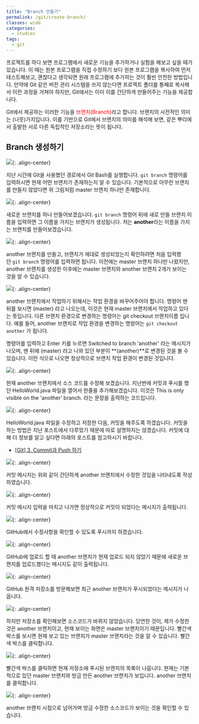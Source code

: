 ```yaml
---
title: "Branch 만들기"
permalink: /git/create-branch/
classes: wide
categories:
  - studies
tags:
  - git
---
```


프로젝트를 하다 보면 프로그램에서 새로운 기능을 추가하거나 실험을 해보고 싶을 때가 있습니다. 이 때는 원본 프로그램을 직접 수정하기 보다 원본 프로그램을 복사하여 먼저 테스트해보고, 괜찮다고 생각되면 원래 프로그램에 추가하는 것이 훨씬 안전한 방법입니다. 만약에 Git 같은 버전 관리 시스템을 쓰지 않는다면 프로젝트 폴더를 통째로 복사해서 이런 과정을 거쳐야 하지만, Git에서는 이미 이를 간단하게 만들어주는 기능을 제공합니다.

Git에서 제공하는 이러한 기능을 <span style="color:red">브랜치(Branch)</span>라고 합니다. 브랜치의 사전적인 의미는 (나뭇)가지입니다. 이를 기반으로 Git에서 브랜치의 의미를 해석해 보면, 같은 뿌리에서 출발한 서로 다른 독립적인 저장소라는 뜻이 됩니다.

## Branch 생성하기

![](/assets/images/Git/004/01.png){: .align-center}

지난 시간에 Git을 사용했던 경로에서 Git Bash를 실행합니다. `git branch` 명령어를 입력하시면 현재 어떤 브랜치가 존재하는지 알 수 있습니다. 기본적으로 아무런 브랜치를 만들지 않았다면 위 그림처럼 master 브랜치 하나만 존재합니다.

![](/assets/images/Git/004/02.png){: .align-center}

새로운 브랜치를 하나 만들어보겠습니다. `git branch` 명령어 뒤에 새로 만들 브랜치 이름을 입력하면 그 이름을 가지는 브랜치가 생성됩니다. 저는 **another**라는 이름을 가지는 브랜치를 만들어보겠습니다.

![](/assets/images/Git/004/03.png){: .align-center}

another 브랜치를 만들고, 브랜치가 제대로 생성되었는지 확인하려면 처음 입력했던 `git branch` 명령어를 입력하면 됩니다. 이전에는 master 브랜치 하나만 나왔지만, another 브랜치를 생성한 이후에는 master 브랜치와 another 브랜치 2개가 보이는 것을 알 수 있습니다.

![](/assets/images/Git/004/04.png){: .align-center}

another 브랜치에서 작업하기 위해서는 작업 환경을 바꾸어주어야 합니다. 명령어 맨 뒤를 보시면 (master) 라고 나오는데, 이것은 현재 master 브랜치에서 작업하고 있다는 뜻입니다. 다른 브랜치 환경으로 변경하는 명령어는 git checkout 브랜치이름 입니다. 예를 들어, another 브랜치로 작업 환경을 변경하는 명령어는 `git checkout another` 가 됩니다.

명령어를 입력하고 Enter 키를 누르면 Switched to branch 'another' 라는 메시지가 나오며, 맨 뒤에 (master) 라고 나와 있던 부분이 **(another)**로 변경된 것을 볼 수 있습니다. 이런 식으로 나오면 정상적으로 브랜치 작업 환경이 변경된 것입니다.

![](/assets/images/Git/004/05.png){: .align-center}

현재 another 브랜치에서 소스 코드를 수정해 보겠습니다. 지난번에 커밋과 푸시를 했던 HelloWorld.java 파일을 열어서 한줄을 추가해보겠습니다. 이것은 This is only visible on the 'another' branch. 라는 문장을 출력하는 코드입니다.

![](/assets/images/Git/004/06.png){: .align-center}

HelloWorld.java 파일을 수정하고 저장한 다음, 커밋을 해주도록 하겠습니다. 커밋을 하는 방법은 지난 포스트에서 다루었기 때문에 따로 설명하지는 않겠습니다. 커밋에 대해 더 정보를 알고 싶다면 아래의 포스트를 참고하시기 바랍니다.

- [[Git] 3. Commit과 Push 하기](/git/commit-and-push/)

![](/assets/images/Git/004/07.png){: .align-center}

커밋 메시지는 위와 같이 간단하게 another 브랜치에서 수정한 것임을 나타내도록 작성하였습니다.

![](/assets/images/Git/004/08.png){: .align-center}

커밋 메시지 입력을 마치고 나가면 정상적으로 커밋이 되었다는 메시지가 출력됩니다.

![](/assets/images/Git/004/09.png){: .align-center}

GitHub에서 수정사항을 확인할 수 있도록 푸시까지 하겠습니다.

![](/assets/images/Git/004/10.png){: .align-center}

GitHub에 업로드 할 때 another 브랜치가 현재 업로드 되지 않았기 때문에 새로운 브랜치를 업로드했다는 메시지도 같이 출력됩니다.

![](/assets/images/Git/004/11.png){: .align-center}

GitHub 원격 저장소를 방문해보면 최근 another 브랜치가 푸시되었다는 메시지가 나옵니다.

![](/assets/images/Git/004/12.png){: .align-center}

하지만 저장소를 확인해보면 소스코드가 바뀌지 않았습니다. 당연한 것이, 제가 수정한 것은 another 브랜치이고, 현재 보이는 화면은 master 브랜치이기 때문입니다. 빨간색 박스를 보시면 현재 보고 있는 브랜치가 master 브랜치라는 것을 알 수 있습니다. 빨간색 박스를 클릭합니다.

![](/assets/images/Git/004/13.png){: .align-center}

빨간색 박스를 클릭하면 현재 저장소에 푸시된 브랜치의 목록이 나옵니다. 현재는 기본적으로 있던 master 브랜치와 방금 만든 another 브랜치가 보입니다. another 브랜치를 클릭합니다.

![](/assets/images/Git/004/14.png){: .align-center}

another 브랜치 시점으로 넘어가며 방금 수정한 소스코드가 보이는 것을 확인할 수 있습니다.